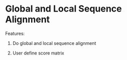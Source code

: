 # Global and Local Sequence Alignment
Features:
1. Do global and local sequence alignment

2. User define score matrix
